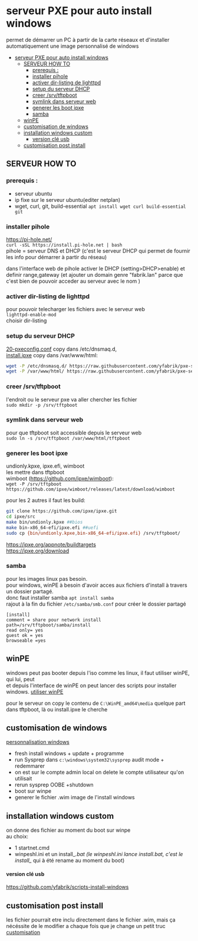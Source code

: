 # serveur PXE pour auto install windows
permet de démarrer un PC à partir de la carte réseaux et d'installer automatiquement une image personnalisé de windows 

- [serveur PXE pour auto install windows](#serveur-pxe-pour-auto-install-windows)
  - [SERVEUR HOW TO](#serveur-how-to)
    - [prerequis :](#prerequis-)
    - [installer pihole](#installer-pihole)
    - [activer dir-listing de lighttpd](#activer-dir-listing-de-lighttpd)
    - [setup du serveur DHCP](#setup-du-serveur-dhcp)
    - [creer /srv/tftpboot](#creer-srvtftpboot)
    - [symlink dans serveur web](#symlink-dans-serveur-web)
    - [generer les boot ipxe](#generer-les-boot-ipxe)
    - [samba](#samba)
  - [winPE](#winpe)
  - [customisation de windows](#customisation-de-windows)
  - [installation windows custom](#installation-windows-custom)
      - [version clé usb](#version-clé-usb)
  - [customisation post install](#customisation-post-install)

## SERVEUR HOW TO
### prerequis :
- serveur ubuntu
- ip fixe sur le serveur ubuntu(editer netplan)
- wget, curl, git, build-essential   ``apt install wget curl build-essential git``  

### installer pihole
https://pi-hole.net/  
```curl -sSL https://install.pi-hole.net | bash```  
pihole = serveur DNS et DHCP (c'est le serveur DHCP qui permet de fournir les info pour démarrer à partir du réseau)  


dans l'interface web de pihole activer le DHCP (setting>DHCP>enable) et definir range,gateway (et ajouter un domain genre "fabrik.lan" parce que c'est bien de pouvoir acceder au serveur avec le nom )

### activer dir-listing de lighttpd 
pour pouvoir telecharger les fichiers avec le serveur web  
```lighttpd-enable-mod```  
choisir dir-listing


### setup du serveur DHCP
[20-pxeconfig.conf](pxe-config/20-pxeconfig.conf) copy dans /etc/dnsmaq.d,  
[install.ipxe](pxe-config/install.ipxe) copy dans /var/www/html:  
```bash
wget -P /etc/dnsmasq.d/ https://raw.githubusercontent.com/yfabrik/pxe-server/main/pxe-config/20-pxeconfig.conf   
wget -P /var/www/html/ https://raw.githubusercontent.com/yfabrik/pxe-server/main/pxe-config/install.ipxe
```

### creer /srv/tftpboot
l'endroit ou le serveur pxe va aller chercher les fichier  
```sudo mkdir -p /srv/tftpboot```
### symlink dans serveur web
pour que tftpboot soit accessible depuis le serveur web  
```sudo ln -s /srv/tftpboot /var/www/html/tftpboot```

### generer les boot ipxe
undionly.kpxe, ipxe.efi, wimboot  
les mettre dans tftpboot  
wimboot (https://github.com/ipxe/wimboot):  
```wget -P /srv/tftpboot https://github.com/ipxe/wimboot/releases/latest/download/wimboot```



pour les 2 autres il faut les build:
```bash
git clone https://github.com/ipxe/ipxe.git
cd ipxe/src
make bin/undionly.kpxe ##bios
make bin-x86_64-efi/ipxe.efi ##uefi
sudo cp {bin/undionly.kpxe,bin-x86_64-efi/ipxe.efi} /srv/tftpboot/
```

https://ipxe.org/appnote/buildtargets  
https://ipxe.org/download


### samba  
pour les images linux pas besoin.  
pour windows, winPE à besoin d'avoir acces aux fichiers d'install à travers un dossier partagé.  
donc faut installer samba
``apt install samba``  
rajout à la fin du fichier `/etc/samba/smb.conf` pour créer le dossier partagé
```
[install]
comment = share pour network install
path=/srv/tftpboot/samba/install
read only= yes
guest ok = yes
browseable =yes
```

## winPE
windows peut pas booter depuis l'iso comme les linux, il faut utiliser winPE, qui lui, peut  
et depuis l'interface de winPE on peut lancer des scripts pour installer windows.
[utiliser winPE](winpe.md)

pour le serveur on copy le contenu de `C:\WinPE_amd64\media` quelque part dans tftpboot, là ou install.ipxe le cherche

## customisation de windows

[personnalisation windows](windows-personnalisé.md)  
- fresh install windows + update + programme  
- run Sysprep dans `c:\windows\system32\sysprep` audit mode + redemmarer  
- on est sur le compte admin local on delete le compte utilisateur qu'on utilisait   
- rerun sysprep OOBE +shutdown
- boot sur winpe 
- generer le fichier .wim image de l'install windows


## installation windows custom
on donne des fichier au moment du boot sur winpe  
au choix: 
  - 1 startnet.cmd
  - winpeshl.ini et un install_*.bat (le winpeshl.ini lance install.bat, c'est le install_* qui à été rename au moment du boot)

#### version clé usb
https://github.com/yfabrik/scripts-install-windows

## customisation post install
les fichier pourrait etre inclu directement dans le fichier .wim, mais ça nécéssite de le modifier a chaque fois que je change un petit truc
[customisation ](personnalisation.md)


